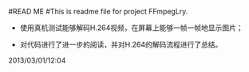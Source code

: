#READ ME
#This is readme file for project FFmpegLry.

* 使用真机测试能够解码H.264视频，在屏幕上能够一帧一帧地显示图片；

* 对代码进行了进一步的阅读，并对H.264的解码流程进行了总结。

2013/03/01/12:04
